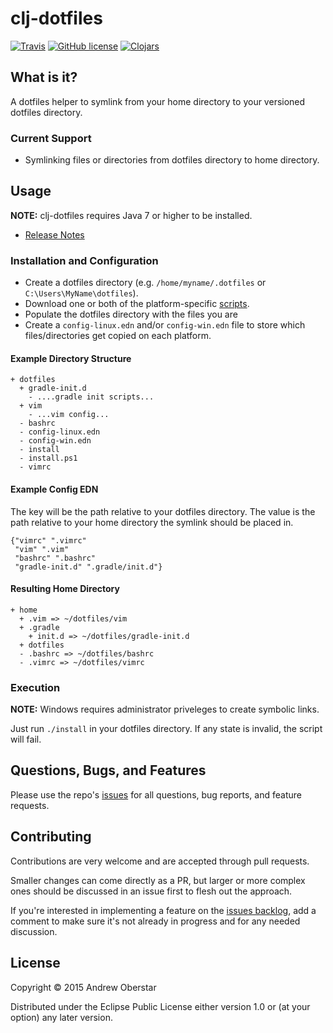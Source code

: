 # clj-dotfiles

[![Travis](https://img.shields.io/travis/ajoberstar/clj-dotfiles.svg?style=flat-square)](https://travis-ci.org/ajoberstar/clj-dotfiles)
[![GitHub license](https://img.shields.io/github/license/ajoberstar/clj-dotfiles.svg?style=flat-square)](https://github.com/ajoberstar/clj-dotfiles/blob/master/LICENSE)
[![Clojars](https://img.shields.io/clojars/v/org.ajoberstar/clj-dotfiles.svg?style=flat-square)](http://clojars.org/org.ajoberstar/clj-dotfiles)

## What is it?

A dotfiles helper to symlink from your home directory to your versioned dotfiles
directory.

### Current Support

* Symlinking files or directories from dotfiles directory to home directory.

## Usage

**NOTE:** clj-dotfiles requires Java 7 or higher to be installed.

* [Release Notes](https://github.com/ajoberstar/clj-dotfiles/releases)

### Installation and Configuration

* Create a dotfiles directory (e.g. `/home/myname/.dotfiles` or `C:\Users\MyName\dotfiles`).
* Download one or both of the platform-specific [scripts](https://github.com/ajoberstar/clj-dotfiles/tree/master/scripts).
* Populate the dotfiles directory with the files you are
* Create a `config-linux.edn` and/or `config-win.edn` file to store which files/directories get copied on each platform.

#### Example Directory Structure

```
+ dotfiles
  + gradle-init.d
    - ....gradle init scripts...
  + vim
    - ...vim config...
  - bashrc
  - config-linux.edn
  - config-win.edn
  - install
  - install.ps1
  - vimrc
```

#### Example Config EDN

The key will be the path relative to your dotfiles directory. The value is the path relative to your home directory the
symlink should be placed in.

```edn
{"vimrc" ".vimrc"
 "vim" ".vim"
 "bashrc" ".bashrc"
 "gradle-init.d" ".gradle/init.d"}
```

#### Resulting Home Directory

```
+ home
  + .vim => ~/dotfiles/vim
  + .gradle
    + init.d => ~/dotfiles/gradle-init.d
  + dotfiles
  - .bashrc => ~/dotfiles/bashrc
  - .vimrc => ~/dotfiles/vimrc
```

### Execution

**NOTE:** Windows requires administrator priveleges to create symbolic links.

Just run `./install` in your dotfiles directory. If any state is invalid, the script will fail.

## Questions, Bugs, and Features

Please use the repo's [issues](https://github.com/ajoberstar/clj-dotfiles/issues)
for all questions, bug reports, and feature requests.

## Contributing

Contributions are very welcome and are accepted through pull requests.

Smaller changes can come directly as a PR, but larger or more complex
ones should be discussed in an issue first to flesh out the approach.

If you're interested in implementing a feature on the
[issues backlog](https://github.com/ajoberstar/clj-dotfiles/issues), add a comment
to make sure it's not already in progress and for any needed discussion.

## License

Copyright © 2015 Andrew Oberstar

Distributed under the Eclipse Public License either version 1.0 or (at
your option) any later version.
